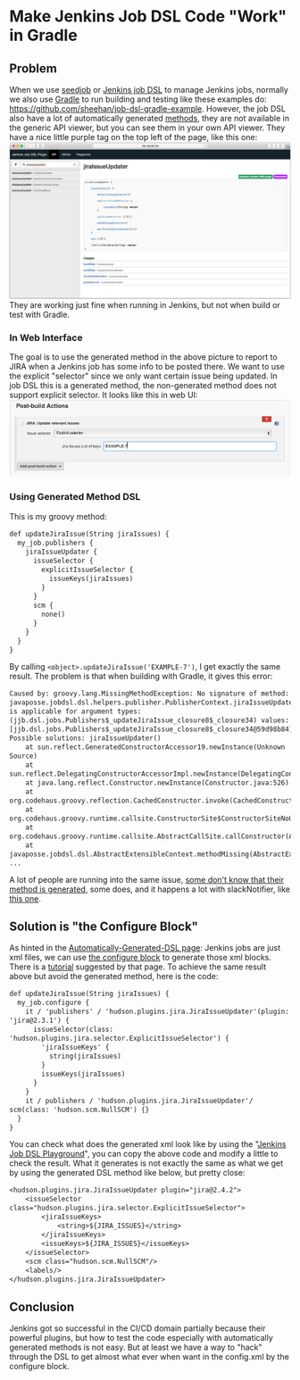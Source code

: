# Make Jenkins Job DSL Code "Work" in Gradle
## Problem
When we use [seedjob](https://wiki.jenkins.io/display/JENKINS/Job+DSL+Plugin) or [Jenkins job DSL](https://jenkinsci.github.io/job-dsl-plugin/) to manage Jenkins jobs, normally we also use [Gradle](https://docs.gradle.org/4.0.1/dsl/) to run building and testing like these examples do: https://github.com/sheehan/job-dsl-gradle-example. However, the job DSL also have a lot of automatically generated [methods]( https://github.com/jenkinsci/job-dsl-plugin/wiki/Automatically-Generated-DSL), they are not available in the generic API viewer, but you can see them in your own API viewer. They have a nice little purple tag on the top left of the page, like this one:![Generated DSL method](../../Pics/Jenkins_Job_DSL_Generated_DSL.png)They are working just fine when running in Jenkins, but not when build or test with Gradle.

### In Web Interface
The goal is to use the generated method in the above picture to report to JIRA when a Jenkins job has some info to be posted there. We want to use the explicit "selector" since we only want certain issue being updated. In job DSL this is a generated method, the non-generated method does not support explicit selector. It looks like this in web UI:
![Update JIRA Issue by Explicit Selector](../../Pics/JIRA_Update_Relevant_Issue.png)

### Using Generated Method DSL
This is my groovy method:
```
def updateJiraIssue(String jiraIssues) {
  my_job.publishers {
	jiraIssueUpdater {
	  issueSelector {
		explicitIssueSelector {
		  issueKeys(jiraIssues)
		}
	  }
	  scm {
		none()
	  }
	}
  }
}
```
By calling `<object>.updateJiraIssue('EXAMPLE-7')`, I get exactly the same result. The problem is that when building with Gradle, it gives this error:
```
Caused by: groovy.lang.MissingMethodException: No signature of method: javaposse.jobdsl.dsl.helpers.publisher.PublisherContext.jiraIssueUpdater() is applicable for argument types: (jjb.dsl.jobs.Publishers$_updateJiraIssue_closure8$_closure34) values: [jjb.dsl.jobs.Publishers$_updateJiraIssue_closure8$_closure34@59d98b84]
Possible solutions: jiraIssueUpdater()
	at sun.reflect.GeneratedConstructorAccessor19.newInstance(Unknown Source)
	at sun.reflect.DelegatingConstructorAccessorImpl.newInstance(DelegatingConstructorAccessorImpl.java:45)
	at java.lang.reflect.Constructor.newInstance(Constructor.java:526)
	at org.codehaus.groovy.reflection.CachedConstructor.invoke(CachedConstructor.java:83)
	at org.codehaus.groovy.runtime.callsite.ConstructorSite$ConstructorSiteNoUnwrapNoCoerce.callConstructor(ConstructorSite.java:105)
	at org.codehaus.groovy.runtime.callsite.AbstractCallSite.callConstructor(AbstractCallSite.java:263)
	at javaposse.jobdsl.dsl.AbstractExtensibleContext.methodMissing(AbstractExtensibleContext.groovy:19)
...
```
A lot of people are running into the same issue, [some don't know that their method is generated](https://stackoverflow.com/questions/39299271/gradle-test-fail-when-using-slacknotifier-in-jenkins-job-dsl-definition), some does, and it happens a lot with slackNotifier, like [this one](https://stackoverflow.com/questions/39299271/gradle-test-fail-when-using-slacknotifier-in-jenkins-job-dsl-definition).

## Solution is "the Configure Block"
As hinted in the [Automatically-Generated-DSL page](https://github.com/jenkinsci/job-dsl-plugin/wiki/Automatically-Generated-DSL): Jenkins jobs are just xml files, we can use [the configure block](https://github.com/jenkinsci/job-dsl-plugin/wiki/The-Configure-Block) to generate those xml blocks. There is a [tutorial](http://www.devexp.eu/2014/10/26/use-unsupported-jenkins-plugins-with-jenkins-dsl/) suggested by that page. To achieve the same result above but avoid the generated method, here is the code:
```
def updateJiraIssue(String jiraIssues) {
  my_job.configure {
	it / 'publishers' / 'hudson.plugins.jira.JiraIssueUpdater'(plugin: 'jira@2.3.1') {
	  issueSelector(class: 'hudson.plugins.jira.selector.ExplicitIssueSelector') {
		'jiraIssueKeys' {
		  string(jiraIssues)
		}
		issueKeys(jiraIssues)
	  }
	}
	it / publishers / 'hudson.plugins.jira.JiraIssueUpdater'/ scm(class: 'hudson.scm.NullSCM') {}
  }
}
```
You can check what does the generated xml look like by using the "[Jenkins Job DSL Playground](http://job-dsl.herokuapp.com/)", you can copy the above code and modify a little to check the result. What it generates is not exactly the same as what we get by using the generated DSL method like below, but pretty close:
```
<hudson.plugins.jira.JiraIssueUpdater plugin="jira@2.4.2">
	<issueSelector class="hudson.plugins.jira.selector.ExplicitIssueSelector">
		<jiraIssueKeys>
			<string>${JIRA_ISSUES}</string>
		</jiraIssueKeys>
		<issueKeys>${JIRA_ISSUES}</issueKeys>
	</issueSelector>
	<scm class="hudson.scm.NullSCM"/>
	<labels/>
</hudson.plugins.jira.JiraIssueUpdater>
```

## Conclusion
Jenkins got so successful in the CI/CD domain partially because their powerful plugins, but how to test the code especially with automatically generated methods is not easy. But at least we have a way to "hack" through the DSL to get almost what ever when want in the config.xml by the configure block. 
